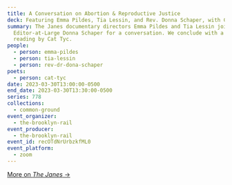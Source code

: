 ```yaml
---
title: A Conversation on Abortion & Reproductive Justice
deck: Featuring Emma Pildes, Tia Lessin, and Rev. Donna Schaper, with Cat Tyc
summary: The Janes documentary directors Emma Pildes and Tia Lessin join Rail
  Editor-at-Large Donna Schaper for a conversation. We conclude with a poetry
  reading by Cat Tyc.
people:
  - person: emma-pildes
  - person: tia-lessin
  - person: rev-dr-dona-schaper
poets:
  - person: cat-tyc
date: 2023-03-30T13:00:00-0500
end_date: 2023-03-30T13:30:00-0500
series: 778
collections:
  - common-ground
event_organizer:
  - the-brooklyn-rail
event_producer:
  - the-brooklyn-rail
event_id: recOTdNrUrbzkfML0
event_platform:
  - zoom
---
```

[More on *The Janes* →](https://www.hbo.com/movies/the-janes)